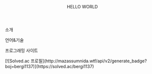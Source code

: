<head>
  <body>
    <header>HELLO WORLD</header>
    <container>
      <p>소개</p>
      <p>언어&기술</p>
      <p>프로그래밍 사이트</p>
      <div>
        [![Solved.ac 프로필](http://mazassumnida.wtf/api/v2/generate_badge?boj=bergi1137)](https://solved.ac/bergi1137)
      </div>
    </container>
  </body>
</head>




<!--
**ROKO02/ROKO02** is a ✨ _special_ ✨ repository because its `README.md` (this file) appears on your GitHub profile.

Here are some ideas to get you started:

- 🔭 I’m currently working on ...
- 🌱 I’m currently learning ...
- 👯 I’m looking to collaborate on ...
- 🤔 I’m looking for help with ...
- 💬 Ask me about ...
- 📫 How to reach me: ...
- 😄 Pronouns: ...
- ⚡ Fun fact: ...
-->
